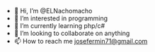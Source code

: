 - 👋 Hi, I’m @ELNachomacho
- 👀 I’m interested in programming
- 🌱 I’m currently learning php/c#
- 💞️ I’m looking to collaborate on anything
- 📫 How to reach me josefermin71@gmail.com

<!---
ELNachomacho/ELNachomacho is a ✨ special ✨ repository because its `README.md` (this file) appears on your GitHub profile.
You can click the Preview link to take a look at your changes.
--->
